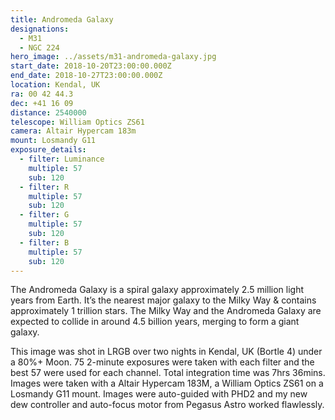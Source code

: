 ```yaml
---
title: Andromeda Galaxy
designations:
  - M31
  - NGC 224
hero_image: ../assets/m31-andromeda-galaxy.jpg
start_date: 2018-10-20T23:00:00.000Z
end_date: 2018-10-27T23:00:00.000Z
location: Kendal, UK
ra: 00 42 44.3
dec: +41 16 09
distance: 2540000
telescope: William Optics ZS61
camera: Altair Hypercam 183m
mount: Losmandy G11
exposure_details:
  - filter: Luminance
    multiple: 57
    sub: 120
  - filter: R
    multiple: 57
    sub: 120
  - filter: G
    multiple: 57
    sub: 120
  - filter: B
    multiple: 57
    sub: 120
---
```

The Andromeda Galaxy is a spiral galaxy approximately 2.5 million light years from Earth. It’s the nearest major galaxy to the Milky Way & contains approximately 1 trillion stars. The Milky Way and the Andromeda Galaxy are expected to collide in around 4.5 billion years, merging to form a giant galaxy.

This image was shot in LRGB over two nights in Kendal, UK (Bortle 4) under a 80%+ Moon. 75 2-minute exposures were taken with each filter and the best 57 were used for each channel. Total integration time was 7hrs 36mins. Images were taken with a Altair Hypercam 183M, a William Optics ZS61 on a Losmandy G11 mount. Images were auto-guided with PHD2 and my new dew controller and auto-focus motor from Pegasus Astro worked flawlessly.